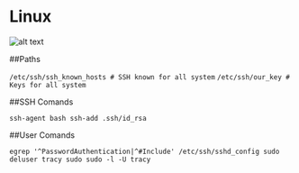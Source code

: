 # Linux
![alt text](https://camo.githubusercontent.com/4f7bcbde79d2436966d771e4c7fdcf7e60fb1a34/68747470733a2f2f692e696d6775722e636f6d2f4f6f5931734b682e706e67)

##Paths

`/etc/ssh/ssh_known_hosts # SSH known for all system`
`/etc/ssh/our_key # Keys for all system`

##SSH Comands

`ssh-agent bash
ssh-add .ssh/id_rsa`

##User Comands

`egrep '^PasswordAuthentication|^#Include' /etc/ssh/sshd_config
sudo deluser tracy sudo
sudo -l -U tracy`
